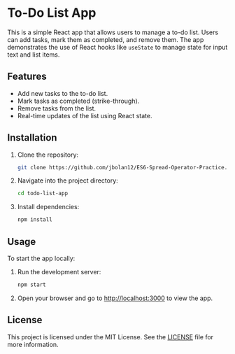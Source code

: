 # To-Do List App

This is a simple React app that allows users to manage a to-do list. Users can add tasks, mark them as completed, and remove them. The app demonstrates the use of React hooks like `useState` to manage state for input text and list items.

## Features

- Add new tasks to the to-do list.
- Mark tasks as completed (strike-through).
- Remove tasks from the list.
- Real-time updates of the list using React state.

## Installation

1. Clone the repository:
    ```bash
    git clone https://github.com/jbolan12/ES6-Spread-Operator-Practice.git
    ```

2. Navigate into the project directory:
    ```bash
    cd todo-list-app
    ```

3. Install dependencies:
    ```bash
    npm install
    ```

## Usage

To start the app locally:

1. Run the development server:
    ```bash
    npm start
    ```

2. Open your browser and go to [http://localhost:3000](http://localhost:3000) to view the app.

## License

This project is licensed under the MIT License. See the [LICENSE](LICENSE) file for more information.
